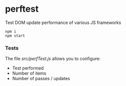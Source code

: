 # perftest
Test DOM update performance of various JS frameworks

```
npm i
npm start
```

### Tests
The file *src/perfTest.js* allows you to configure: 
- Test performed
- Number of items
- Number of passes / updates

